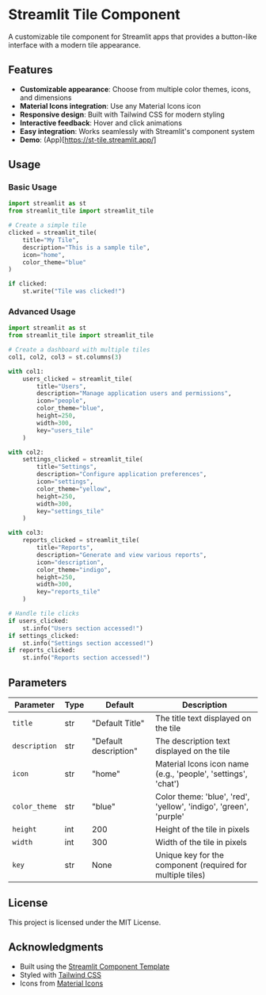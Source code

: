 # Streamlit Tile Component

A customizable tile component for Streamlit apps that provides a button-like interface with a modern tile appearance.

## Features

- **Customizable appearance**: Choose from multiple color themes, icons, and dimensions
- **Material Icons integration**: Use any Material Icons icon
- **Responsive design**: Built with Tailwind CSS for modern styling
- **Interactive feedback**: Hover and click animations
- **Easy integration**: Works seamlessly with Streamlit's component system
- **Demo**: (App)[https://st-tile.streamlit.app/]

## Usage

### Basic Usage

```python
import streamlit as st
from streamlit_tile import streamlit_tile

# Create a simple tile
clicked = streamlit_tile(
    title="My Tile",
    description="This is a sample tile",
    icon="home",
    color_theme="blue"
)

if clicked:
    st.write("Tile was clicked!")
```

### Advanced Usage

```python
import streamlit as st
from streamlit_tile import streamlit_tile

# Create a dashboard with multiple tiles
col1, col2, col3 = st.columns(3)

with col1:
    users_clicked = streamlit_tile(
        title="Users",
        description="Manage application users and permissions",
        icon="people",
        color_theme="blue",
        height=250,
        width=300,
        key="users_tile"
    )

with col2:
    settings_clicked = streamlit_tile(
        title="Settings", 
        description="Configure application preferences",
        icon="settings",
        color_theme="yellow",
        height=250,
        width=300,
        key="settings_tile"
    )

with col3:
    reports_clicked = streamlit_tile(
        title="Reports",
        description="Generate and view various reports", 
        icon="description",
        color_theme="indigo",
        height=250,
        width=300,
        key="reports_tile"
    )

# Handle tile clicks
if users_clicked:
    st.info("Users section accessed!")
if settings_clicked:
    st.info("Settings section accessed!")
if reports_clicked:
    st.info("Reports section accessed!")
```

## Parameters

| Parameter | Type | Default | Description |
|-----------|------|---------|-------------|
| `title` | str | "Default Title" | The title text displayed on the tile |
| `description` | str | "Default description" | The description text displayed on the tile |
| `icon` | str | "home" | Material Icons icon name (e.g., 'people', 'settings', 'chat') |
| `color_theme` | str | "blue" | Color theme: 'blue', 'red', 'yellow', 'indigo', 'green', 'purple' |
| `height` | int | 200 | Height of the tile in pixels |
| `width` | int | 300 | Width of the tile in pixels |
| `key` | str | None | Unique key for the component (required for multiple tiles) |


## License

This project is licensed under the MIT License.

## Acknowledgments

- Built using the [Streamlit Component Template](https://github.com/streamlit/component-template)
- Styled with [Tailwind CSS](https://tailwindcss.com/)
- Icons from [Material Icons](https://fonts.google.com/icons)
